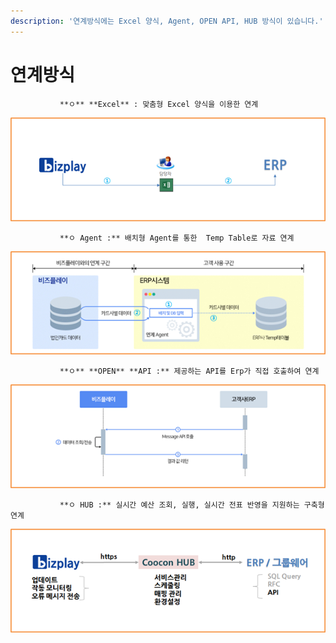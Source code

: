 ```yaml
---
description: '연계방식에는 Excel 양식, Agent, OPEN API, HUB 방식이 있습니다.'
---
```


# 연계방식

               **ㅇ** **Excel** : 맞춤형 Excel 양식을 이용한 연계

![](../../.gitbook/assets/image%20%28169%29.png)

               **ㅇ Agent :** 배치형 Agent를 통한  Temp Table로 자료 연계

![](../../.gitbook/assets/image%20%2863%29.png)

               **ㅇ** **OPEN** **API :** 제공하는 API를 Erp가 직접 호출하여 연계

![](../../.gitbook/assets/image%20%28206%29.png)

               **ㅇ HUB :** 실시간 예산 조회, 실행, 실시간 전표 반영을 지원하는 구축형 연계

![](../../.gitbook/assets/image%20%2836%29.png)

